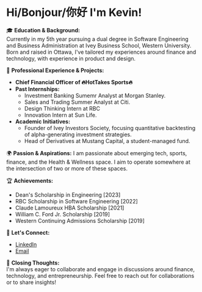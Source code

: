 # Hi/Bonjour/你好 I'm Kevin!

🎓 **Education & Background:**  
Currently in my 5th year pursuing a dual degree in Software Engineering and Business Administration at Ivey Business School, Western University. Born and raised in Ottawa, I've tailored my experiences around finance and technology, with experience in product and design.

🚀 **Professional Experience & Projects:**  
- **Chief Financial Officer of 🔥HotTakes Sports🔥** 
- **Past Internships:** 
  - Investment Banking Sumemr Analyst at Morgan Stanley.
  - Sales and Trading Summer Analyst at Citi.
  - Design Thinking Intern at RBC
  - Innovation Intern at Sun Life.
- **Academic Initiatives:** 
  - Founder of Ivey Investors Society, focusing quantitative backtesting of alpha-generating investment strategies.
  - Head of Derivatives at Mustang Capital, a student-managed fund.

🌍 **Passion & Aspirations:**
I am passionate about emerging tech, sports, finance, and the Health & Wellness space. I aim to operate somewhere at the intersection of two or more of these spaces. 

🏆 **Achievements:**  
- Dean's Scholarship in Engineering [2023]
- RBC Scholarship in Software Engineering [2022]
- Claude Lamoureux HBA Scholarship [2021]
- William C. Ford Jr. Scholarship [2019]
- Western Continuing Admissions Scholarship [2019]

🔗 **Let's Connect:**  
- [LinkedIn](https://www.linkedin.com/in/kevin-jing/)
- [Email](kevin@hottakesapp.com)

🙏 **Closing Thoughts:**  
I'm always eager to collaborate and engage in discussions around finance, technology, and entrepreneurship. Feel free to reach out for collaborations or to share insights!

